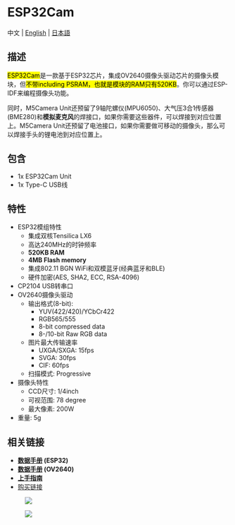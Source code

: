 # ESP32Cam

中文 | [English](/en/product_documents/units/unit_esp32cam) | [日本語](ja/product_documents/units/unit_esp32cam)

## 描述

<mark>ESP32Cam</mark>是一款基于ESP32芯片，集成OV2640摄像头驱动芯片的摄像头模块，但<mark>不带including PSRAM，也就是模块的RAM只有520KB</mark>。你可以通过ESP-IDF来编程摄像头功能。

同时，M5Camera Unit还预留了9轴陀螺仪(MPU6050)、大气压3合1传感器(BME280)和**模拟麦克风**的焊接口，如果你需要这些器件，可以焊接到对应位置上。M5Camera Unit还预留了电池接口，如果你需要做可移动的摄像头，那么可以焊接手头的锂电池到对应位置上。


## 包含

- 1x ESP32Cam Unit
- 1x Type-C USB线


## 特性

- ESP32模组特性
    + 集成双核Tensilica LX6
    + 高达240MHz的时钟频率
    + **520KB RAM**
    + **4MB Flash memory**
    + 集成802.11 BGN WiFi和双模蓝牙(经典蓝牙和BLE)
    + 硬件加密(AES, SHA2, ECC, RSA-4096)
- CP2104 USB转串口
- OV2640摄像头驱动
    - 输出格式(8-bit):
        + YUV(422/420)/YCbCr422
        + RGB565/555
        + 8-bit compressed data
        + 8-/10-bit Raw RGB data
    - 图片最大传输速率
        + UXGA/SXGA: 15fps
        + SVGA: 30fps
        + CIF: 60fps
    - 扫描模式: Progressive
- 摄像头特性
    + CCD尺寸: 1/4inch
    + 可视范围: 78 degree
    + 最大像素: 200W
- 重量: 5g


## 相关链接
- **[数据手册](https://www.espressif.com/sites/default/files/documentation/esp32_datasheet_cn.pdf) (ESP32)**
- **[数据手册](https://www.uctronics.com/download/cam_module/OV2640DS.pdf) (OV2640)**
- **[上手指南](/en/quick_start/m5camera/m5camera_quick_start)**
- [购买链接](https://www.aliexpress.com/store/product/M5Stack-Official-ESP32-Camera-Module-Development-Board-OV2640-Camera-Type-C-Grove-Port-3D-Wifi-Antenna/3226069_32881414545.html)

<figure>
    <img src="assets/img/product_pics/units/esp32cam.jpg">
</figure>

<figure>
    <img src="assets/img/product_pics/units/esp32cam_02.jpg">
</figure>
